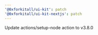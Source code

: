 ```yaml
---
'@0xforkitall/ui-kit': patch
'@0xforkitall/ui-kit-nextjs': patch
---
```


Update actions/setup-node action to v3.8.0
